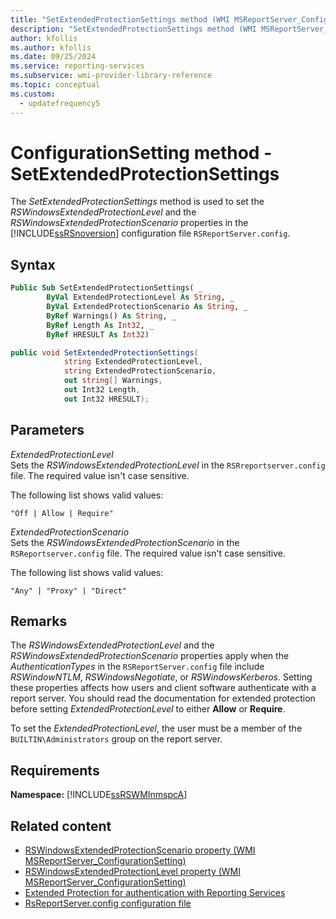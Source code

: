 ```yaml
---
title: "SetExtendedProtectionSettings method (WMI MSReportServer_ConfigurationSetting)"
description: "SetExtendedProtectionSettings method (WMI MSReportServer_ConfigurationSetting)"
author: kfollis
ms.author: kfollis
ms.date: 09/25/2024
ms.service: reporting-services
ms.subservice: wmi-provider-library-reference
ms.topic: conceptual
ms.custom:
  - updatefrequency5
---
```

# ConfigurationSetting method - SetExtendedProtectionSettings
  The *SetExtendedProtectionSettings* method is used to set the *RSWindowsExtendedProtectionLevel* and the *RSWindowsExtendedProtectionScenario* properties in the [!INCLUDE[ssRSnoversion](../../includes/ssrsnoversion-md.md)] configuration file `RSReportServer.config`.  
  
## Syntax  
  
```vb  
Public Sub SetExtendedProtectionSettings( _  
        ByVal ExtendedProtectionLevel As String, _  
        ByVal ExtendedProtectionScenario As String, _  
        ByRef Warnings() As String, _  
        ByRef Length As Int32, _  
        ByRef HRESULT As Int32)  
```  
  
```csharp  
public void SetExtendedProtectionSettings(  
            string ExtendedProtectionLevel,  
            string ExtendedProtectionScenario,  
            out string[] Warnings,  
            out Int32 Length,  
            out Int32 HRESULT);  
```  
  
## Parameters  
 *ExtendedProtectionLevel*  
 Sets the *RSWindowsExtendedProtectionLevel* in the `RSRreportserver.config` file. The required value isn't case sensitive.  
  
 The following list shows valid values:  
  
 `"Off | Allow | Require"`  
  
 *ExtendedProtectionScenario*  
 Sets the *RSWindowsExtendedProtectionScenario* in the `RSReportserver.config` file. The required value isn't case sensitive.  
  
 The following list shows valid values:  
  
 `"Any" | "Proxy" | "Direct"`  
  
## Remarks  
 The *RSWindowsExtendedProtectionLevel* and the *RSWindowsExtendedProtectionScenario* properties apply when the *AuthenticationTypes* in the `RSReportServer.config` file include *RSWindowNTLM*, *RSWindowsNegotiate*, or *RSWindowsKerberos*. Setting these properties affects how users and client software authenticate with a report server. You should read the documentation for extended protection before setting *ExtendedProtectionLevel* to either **Allow** or **Require**.  
  
 To set the *ExtendedProtectionLevel*, the user must be a member of the `BUILTIN\Administrators` group on the report server.  
  
## Requirements  
 **Namespace:** [!INCLUDE[ssRSWMInmspcA](../../includes/ssrswminmspca-md.md)]  
  
## Related content

- [RSWindowsExtendedProtectionScenario property &#40;WMI MSReportServer_ConfigurationSetting&#41;](../../reporting-services/wmi-provider-library-reference/rswindowsextendedprotectionscenario-property.md)
- [RSWindowsExtendedProtectionLevel property &#40;WMI MSReportServer_ConfigurationSetting&#41;](../../reporting-services/wmi-provider-library-reference/rswindowsextendedprotectionlevel-property.md)
- [Extended Protection for authentication with Reporting Services](../../reporting-services/security/extended-protection-for-authentication-with-reporting-services.md)
- [RsReportServer.config configuration file](../../reporting-services/report-server/rsreportserver-config-configuration-file.md)
